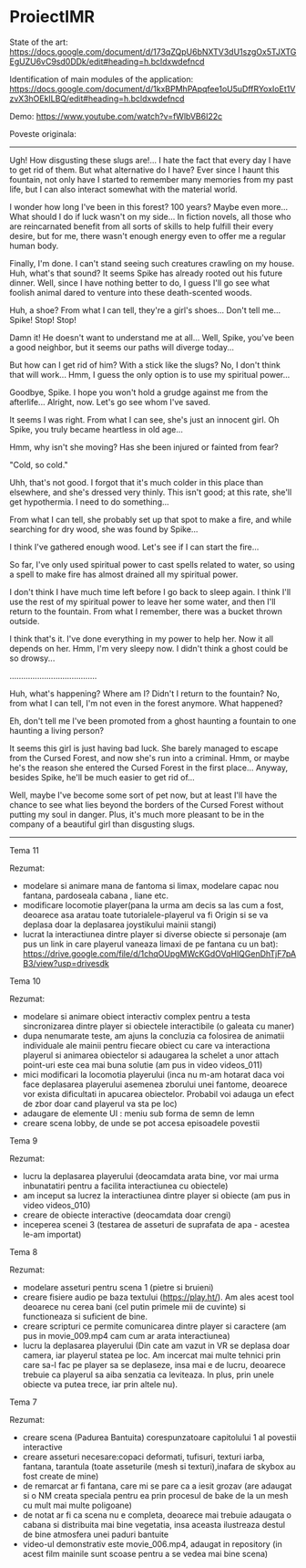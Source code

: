# ProiectIMR

State of the art: https://docs.google.com/document/d/173qZQpU6bNXTV3dU1szgOx5TJXTGEgUZU6vC9sd0DDk/edit#heading=h.bcldxwdefncd

Identification of main modules of the application: https://docs.google.com/document/d/1kxBPMhPApqfee1oU5uDffRYoxIoEt1VzvX3hOEkILBQ/edit#heading=h.bcldxwdefncd

Demo: https://www.youtube.com/watch?v=fWlbVB6I22c

Poveste originala:

***
Ugh! How disgusting these slugs are!... I hate the fact that every day I have to get rid of them. But what alternative do I have? Ever since I haunt this fountain, not only have I started to remember many memories from my past life, but I can also interact somewhat with the material world.

I wonder how long I've been in this forest? 100 years? Maybe even more... What should I do if luck wasn't on my side... In fiction novels, all those who are reincarnated benefit from all sorts of skills to help fulfill their every desire, but for me, there wasn't enough energy even to offer me a regular human body.

Finally, I'm done. I can't stand seeing such creatures crawling on my house. Huh, what's that sound? It seems Spike has already rooted out his future dinner. Well, since I have nothing better to do, I guess I'll go see what foolish animal dared to venture into these death-scented woods.

Huh, a shoe? From what I can tell, they're a girl's shoes... Don't tell me... Spike! Stop! Stop!

Damn it! He doesn't want to understand me at all... Well, Spike, you've been a good neighbor, but it seems our paths will diverge today...

But how can I get rid of him? With a stick like the slugs? No, I don't think that will work... Hmm, I guess the only option is to use my spiritual power...

Goodbye, Spike. I hope you won't hold a grudge against me from the afterlife... Alright, now. Let's go see whom I've saved.

It seems I was right. From what I can see, she's just an innocent girl. Oh Spike, you truly became heartless in old age...

Hmm, why isn't she moving? Has she been injured or fainted from fear?

"Cold, so cold."

Uhh, that's not good. I forgot that it's much colder in this place than elsewhere, and she's dressed very thinly. This isn't good; at this rate, she'll get hypothermia. I need to do something...

From what I can tell, she probably set up that spot to make a fire, and while searching for dry wood, she was found by Spike...

I think I've gathered enough wood. Let's see if I can start the fire...

So far, I've only used spiritual power to cast spells related to water, so using a spell to make fire has almost drained all my spiritual power.

I don't think I have much time left before I go back to sleep again. I think I'll use the rest of my spiritual power to leave her some water, and then I'll return to the fountain. From what I remember, there was a bucket thrown outside.

I think that's it. I've done everything in my power to help her. Now it all depends on her. Hmm, I'm very sleepy now. I didn't think a ghost could be so drowsy...

......................................


Huh, what's happening? Where am I? Didn't I return to the fountain? No, from what I can tell, I'm not even in the forest anymore. What happened?

Eh, don't tell me I've been promoted from a ghost haunting a fountain to one haunting a living person?

It seems this girl is just having bad luck. She barely managed to escape from the Cursed Forest, and now she's run into a criminal. Hmm, or maybe he's the reason she entered the Cursed Forest in the first place... Anyway, besides Spike, he'll be much easier to get rid of...

Well, maybe I've become some sort of pet now, but at least I'll have the chance to see what lies beyond the borders of the Cursed Forest without putting my soul in danger. Plus, it's much more pleasant to be in the company of a beautiful girl than disgusting slugs.

***


Tema 11

Rezumat:
- modelare si animare mana de fantoma si limax, modelare capac nou fantana, pardoseala cabana , liane etc.
- modificare locomotie player(pana la urma am decis sa las cum a fost, deoarece asa aratau toate tutorialele-playerul va fi Origin si se va deplasa doar la deplasarea joystikului mainii stangi)
- lucrat la interactiunea dintre player si diverse obiecte si personaje (am pus un link in care playerul vaneaza limaxi de pe fantana cu un bat): https://drive.google.com/file/d/1chqOUpgMWcKGdOVqHlQGenDhTjF7pAB3/view?usp=drivesdk
 


Tema 10

Rezumat:
- modelare si animare obiect interactiv complex pentru a testa sincronizarea dintre player si obiectele interactibile (o galeata cu maner)
- dupa nenumarate teste, am ajuns la concluzia ca folosirea de animatii individuale ale mainii pentru fiecare obiect cu care va interactiona playerul si animarea obiectelor si adaugarea la schelet a unor attach point-uri este cea mai buna solutie (am pus in video videos_011)
- mici modificari la locomotia playerului (inca nu m-am hotarat daca voi face deplasarea playerului asemenea zborului unei fantome, deoarece vor exista dificultati in apucarea obiectelor. Probabil voi adauga un efect de zbor doar cand playerul va sta pe loc)
- adaugare de elemente UI : meniu sub forma de semn de lemn
- creare scena lobby, de unde se pot accesa episoadele povestii


Tema 9

Rezumat:
- lucru la deplasarea playerului (deocamdata arata bine, vor mai urma inbunatatiri pentru a facilita interactiunea cu obiectele)
- am inceput sa lucrez la interactiunea dintre player si obiecte (am pus in video videos_010)
- creare de obiecte interactive (deocamdata doar crengi)
- inceperea scenei 3 (testarea de asseturi de suprafata de apa - acestea le-am importat)
 



Tema 8

Rezumat:
- modelare asseturi pentru scena 1 (pietre si bruieni)
- creare fisiere audio pe baza textului (https://play.ht/). Am ales acest tool deoarece nu cerea bani (cel putin primele mii de cuvinte) si functioneaza si suficient de bine.
- creare scripturi ce permite comunicarea dintre player si caractere (am pus in movie_009.mp4 cam cum ar arata interactiunea)
- lucru la deplasarea playerului (Din cate am vazut in VR se deplasa doar camera, iar playerul statea pe loc. Am incercat mai multe tehnici prin care sa-l fac pe player sa se deplaseze, insa mai e de lucru, deoarece trebuie ca playerul sa aiba senzatia ca leviteaza. In plus, prin unele obiecte va putea trece, iar prin altele nu).
 
 
 
Tema 7

Rezumat:
- creare scena (Padurea Bantuita) corespunzatoare capitolului 1 al povestii interactive
- creare asseturi necesare:copaci deformati, tufisuri, texturi iarba, fantana, tarantula (toate asseturile (mesh si texturi),inafara de skybox au fost create de mine)
- de remarcat ar fi fantana, care mi se pare ca a iesit grozav (are adaugat si o NM creata speciala pentru ea prin procesul de bake de la un mesh cu mult mai multe poligoane)
- de notat ar fi ca scena nu e completa, deoarece mai trebuie adaugata o cabana si distribuita mai bine vegetatia, insa aceasta ilustreaza destul de bine atmosfera unei paduri bantuite
- video-ul demonstrativ este movie_006.mp4, adaugat in repository (in acest film mainile sunt scoase pentru a se vedea mai bine scena)
